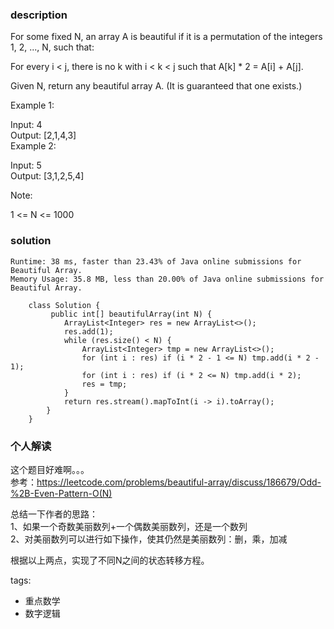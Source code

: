 ### description      
  For some fixed N, an array A is beautiful if it is a permutation of the integers 1, 2, ..., N, such that:    
      
  For every i < j, there is no k with i < k < j such that A[k] * 2 = A[i] + A[j].    
      
  Given N, return any beautiful array A.  (It is guaranteed that one exists.)    
      
       
      
  Example 1:    
      
  Input: 4    
  Output: [2,1,4,3]    
  Example 2:    
      
  Input: 5    
  Output: [3,1,2,5,4]    
       
      
  Note:    
      
  1 <= N <= 1000    
### solution      
```      
Runtime: 38 ms, faster than 23.43% of Java online submissions for Beautiful Array.  
Memory Usage: 35.8 MB, less than 20.00% of Java online submissions for Beautiful Array.  
  
    class Solution {  
         public int[] beautifulArray(int N) {  
            ArrayList<Integer> res = new ArrayList<>();  
            res.add(1);  
            while (res.size() < N) {  
                ArrayList<Integer> tmp = new ArrayList<>();  
                for (int i : res) if (i * 2 - 1 <= N) tmp.add(i * 2 - 1);  
                for (int i : res) if (i * 2 <= N) tmp.add(i * 2);  
                res = tmp;  
            }  
            return res.stream().mapToInt(i -> i).toArray();  
        }  
    }  
```      
      
### 个人解读      
  这个题目好难啊。。。    
  参考：https://leetcode.com/problems/beautiful-array/discuss/186679/Odd-%2B-Even-Pattern-O(N)    
      
  总结一下作者的思路：    
  1、如果一个奇数美丽数列+一个偶数美丽数列，还是一个数列    
  2、对美丽数列可以进行如下操作，使其仍然是美丽数列：删，乘，加减    
      
  根据以上两点，实现了不同N之间的状态转移方程。    
      
tags:      
  -  重点数学    
  -  数字逻辑    
